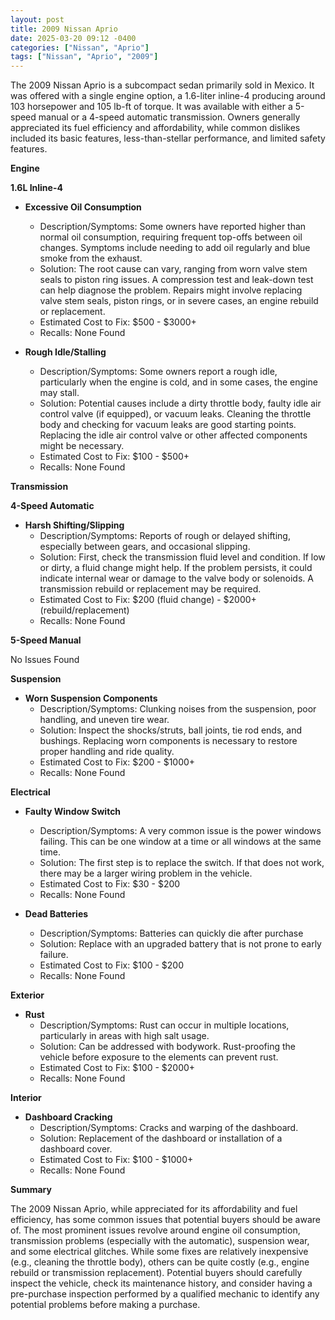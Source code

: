 ```yaml
---
layout: post
title: 2009 Nissan Aprio
date: 2025-03-20 09:12 -0400
categories: ["Nissan", "Aprio"]
tags: ["Nissan", "Aprio", "2009"]
---
```

The 2009 Nissan Aprio is a subcompact sedan primarily sold in Mexico. It was offered with a single engine option, a 1.6-liter inline-4 producing around 103 horsepower and 105 lb-ft of torque. It was available with either a 5-speed manual or a 4-speed automatic transmission. Owners generally appreciated its fuel efficiency and affordability, while common dislikes included its basic features, less-than-stellar performance, and limited safety features.

**Engine**

**1.6L Inline-4**

* **Excessive Oil Consumption**
    * Description/Symptoms: Some owners have reported higher than normal oil consumption, requiring frequent top-offs between oil changes. Symptoms include needing to add oil regularly and blue smoke from the exhaust.
    * Solution: The root cause can vary, ranging from worn valve stem seals to piston ring issues. A compression test and leak-down test can help diagnose the problem. Repairs might involve replacing valve stem seals, piston rings, or in severe cases, an engine rebuild or replacement.
    * Estimated Cost to Fix: $500 - $3000+
    * Recalls: None Found

* **Rough Idle/Stalling**
    * Description/Symptoms: Some owners report a rough idle, particularly when the engine is cold, and in some cases, the engine may stall.
    * Solution: Potential causes include a dirty throttle body, faulty idle air control valve (if equipped), or vacuum leaks. Cleaning the throttle body and checking for vacuum leaks are good starting points. Replacing the idle air control valve or other affected components might be necessary.
    * Estimated Cost to Fix: $100 - $500+
    * Recalls: None Found

**Transmission**

**4-Speed Automatic**

* **Harsh Shifting/Slipping**
    * Description/Symptoms: Reports of rough or delayed shifting, especially between gears, and occasional slipping.
    * Solution: First, check the transmission fluid level and condition. If low or dirty, a fluid change might help. If the problem persists, it could indicate internal wear or damage to the valve body or solenoids. A transmission rebuild or replacement may be required.
    * Estimated Cost to Fix: $200 (fluid change) - $2000+ (rebuild/replacement)
    * Recalls: None Found

**5-Speed Manual**

No Issues Found

**Suspension**

* **Worn Suspension Components**
    * Description/Symptoms: Clunking noises from the suspension, poor handling, and uneven tire wear.
    * Solution: Inspect the shocks/struts, ball joints, tie rod ends, and bushings. Replacing worn components is necessary to restore proper handling and ride quality.
    * Estimated Cost to Fix: $200 - $1000+
    * Recalls: None Found

**Electrical**

* **Faulty Window Switch**
    * Description/Symptoms: A very common issue is the power windows failing. This can be one window at a time or all windows at the same time.
    * Solution: The first step is to replace the switch. If that does not work, there may be a larger wiring problem in the vehicle.
    * Estimated Cost to Fix: $30 - $200
    * Recalls: None Found

* **Dead Batteries**
    * Description/Symptoms: Batteries can quickly die after purchase
    * Solution: Replace with an upgraded battery that is not prone to early failure.
    * Estimated Cost to Fix: $100 - $200
    * Recalls: None Found

**Exterior**

* **Rust**
    * Description/Symptoms: Rust can occur in multiple locations, particularly in areas with high salt usage.
    * Solution: Can be addressed with bodywork. Rust-proofing the vehicle before exposure to the elements can prevent rust.
    * Estimated Cost to Fix: $100 - $2000+
    * Recalls: None Found

**Interior**

* **Dashboard Cracking**
    * Description/Symptoms: Cracks and warping of the dashboard.
    * Solution: Replacement of the dashboard or installation of a dashboard cover.
    * Estimated Cost to Fix: $100 - $1000+
    * Recalls: None Found

**Summary**

The 2009 Nissan Aprio, while appreciated for its affordability and fuel efficiency, has some common issues that potential buyers should be aware of. The most prominent issues revolve around engine oil consumption, transmission problems (especially with the automatic), suspension wear, and some electrical glitches. While some fixes are relatively inexpensive (e.g., cleaning the throttle body), others can be quite costly (e.g., engine rebuild or transmission replacement). Potential buyers should carefully inspect the vehicle, check its maintenance history, and consider having a pre-purchase inspection performed by a qualified mechanic to identify any potential problems before making a purchase.

